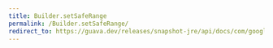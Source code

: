 ```yaml
---
title: Builder.setSafeRange
permalink: /Builder.setSafeRange/
redirect_to: https://guava.dev/releases/snapshot-jre/api/docs/com/google/common/escape/Escapers.Builder.html#setSafeRange-char-char-
---
```

